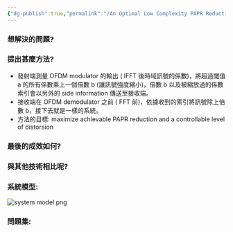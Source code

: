 ```yaml
---
{"dg-publish":true,"permalink":"/An Optimal Low Complexity PAPR Reduction Technique for Next Generation OFDM Systems/"}
---
```



### 想解決的問題?

### 提出甚麼方法?
- 發射端測量 OFDM modulator 的輸出 ( IFFT 後時域訊號的係數)，將超過閾值 a 的所有係數乘上一個倍數 b (讓訊號強度縮小)，倍數 b 以及被縮放過的係數索引會以另外的 side information 傳送至接收端。
- 接收端在 OFDM demodulator 之前 ( FFT 前)，依據收到的索引將訊號除上倍數 b，接下去就是一樣的系統。
- 方法的目標: maximize achievable PAPR reduction and a controllable level of distorsion

### 最後的成效如何?
### 與其他技術相比呢?

### 系統模型:
![system model.png](/img/user/attachments/system%20model.png)

### 問題集: